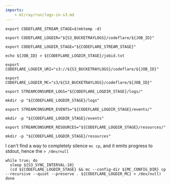 ```yaml
---
imports:
    - ml/ray/run/logs-in-s3.md
---
```


```shell
export CODEFLARE_STREAM_STAGE=$(mktemp -d)
```

```shell
export CODEFLARE_LOGDIR="${S3_BUCKETRAYLOGS}/codeflare/${JOB_ID}"
```

```shell
export CODEFLARE_LOGDIR_STAGE="${CODEFLARE_STREAM_STAGE}"
```

```shell
echo ${JOB_ID} > ${CODEFLARE_LOGDIR_STAGE}/jobid.txt
```

```shell
export CODEFLARE_LOGDIR_URI="s3://${S3_BUCKETRAYLOGS}/codeflare/${JOB_ID}"
```

```shell
export CODEFLARE_LOGDIR_MC="s3/${S3_BUCKETRAYLOGS}/codeflare/${JOB_ID}"
```

<!-- mc --config-dir ${MC_CONFIG_DIR} pipe ${CODEFLARE_LOGDIR_MC}"-->

```shell
export STREAMCONSUMER_LOGS="${CODEFLARE_LOGDIR_STAGE}/logs/"
```

```shell
mkdir -p "${CODEFLARE_LOGDIR_STAGE}/logs"
```

```shell
export STREAMCONSUMER_EVENTS="${CODEFLARE_LOGDIR_STAGE}/events/"
```

```shell
mkdir -p "${CODEFLARE_LOGDIR_STAGE}/events"
```

```shell
export STREAMCONSUMER_RESOURCES="${CODEFLARE_LOGDIR_STAGE}/resources/"
```

```shell
mkdir -p "${CODEFLARE_LOGDIR_STAGE}/resources"
```

I can't find a way to completely silence `mc cp`, and it emits progress to stdout, hence the `> /dev/null`

```shell.async
while true; do
  sleep ${S3_SYNC_INTERVAL-10}
  (cd ${CODEFLARE_LOGDIR_STAGE} && mc --config-dir ${MC_CONFIG_DIR} cp --recursive --quiet --preserve . ${CODEFLARE_LOGDIR_MC} > /dev/null)
done
```
